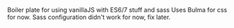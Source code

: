 Boiler plate for using vanillaJS with ES6/7 stuff and sass
Uses Bulma for css for now. Sass configuration didn't work for now, fix later.
